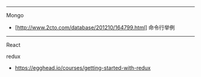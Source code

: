 


------

Mongo

* [http://www.2cto.com/database/201210/164799.html] 命令行举例


------

React

redux
* https://egghead.io/courses/getting-started-with-redux
